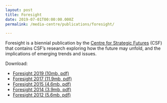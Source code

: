 ```yaml
---
layout: post
title: Foresight
date: 2019-07-01T00:00:00.000Z
permalink: /media-centre/publications/foresight/

---
```




Foresight is a biennial publication by the [Centre for Strategic Futures](https://www.csf.gov.sg) (CSF) that contains CSF’s research exploring how the future may unfold, and the implications of emerging trends and issues.

Download:

* [Foresight 2019 (10mb, pdf)](/files/media-centre/publications/CSF_Foresight_2019.pdf)
* [Foresight 2017 (11.9mb, pdf)](https://github.com/isomerpages/isomerpages-stratgroup/raw/master/images/PublicationImages/foresight-2012.pdf)
* [Foresight 2015 (4.6mb, pdf)](https://github.com/isomerpages/isomerpages-stratgroup/raw/master/images/PublicationImages/foresight-2015.pdf)
* [Foresight 2014 (3.9mb, pdf)](https://github.com/isomerpages/isomerpages-stratgroup/raw/master/images/PublicationImages/foresight-2014.pdf)
* [Foresight 2012 (5.6mb, pdf)](https://github.com/isomerpages/isomerpages-stratgroup/raw/master/images/PublicationImages/foresight-2012.pdf)
